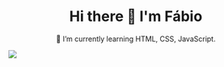 <h1 align='center'>
  Hi there 👋 I'm Fábio
</h1>

<p align='center'>
🌱 I’m currently learning HTML, CSS, JavaScript.
</p>

<img src="https://img.shields.io/badge/VSCode-0078D4?style=for-the-badge&logo=visual%20studio%20code&logoColor=white">
